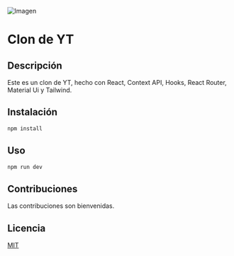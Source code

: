 <!-- imagen de portada -->

![Imagen](https://res.cloudinary.com/react-romel/image/upload/v1662315011/portfolio/js_mastery_hnfawf.png)

# Clon de YT

## Descripción

Este es un clon de YT, hecho con React, Context API, Hooks, React Router, Material Ui y Tailwind.

## Instalación

```bash
npm install
```

## Uso

```bash
npm run dev
```

## Contribuciones

Las contribuciones son bienvenidas.
    
## Licencia

[MIT](https://choosealicense.com/licenses/mit/)

